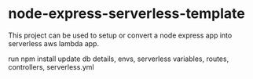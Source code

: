 # node-express-serverless-template

This project can be used to setup or convert a node express app into serverless aws lambda app.

run npm install
update db details, envs, serverless variables, routes, controllers, serverless.yml
